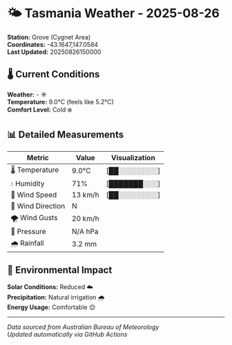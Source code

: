 # 🌤️ Tasmania Weather - 2025-08-26

**Station:** Grove (Cygnet Area)  
**Coordinates:** -43.1647,147.0584  
**Last Updated:** 20250826150000

## 🌡️ Current Conditions

**Weather:** - ☀️  
**Temperature:** 9.0°C (feels like 5.2°C)  
**Comfort Level:** Cold ❄️

## 📊 Detailed Measurements

| Metric | Value | Visualization |
|--------|-------|---------------|
| 🌡️ Temperature | 9.0°C | [██░░░░░░░░] |
| 💧 Humidity | 71% | [███████░░░] |
| 💨 Wind Speed | 13 km/h | [██░░░░░░░░] |
| 🧭 Wind Direction | N | |
| 🌪️ Wind Gusts | 20 km/h | |
| 🔽 Pressure | N/A hPa | |
| 🌧️ Rainfall | 3.2 mm | |

## 🌱 Environmental Impact

**Solar Conditions:** Reduced ☁️  
**Precipitation:** Natural irrigation 🌧️  
**Energy Usage:** Comfortable 😌

---
*Data sourced from Australian Bureau of Meteorology*  
*Updated automatically via GitHub Actions*
